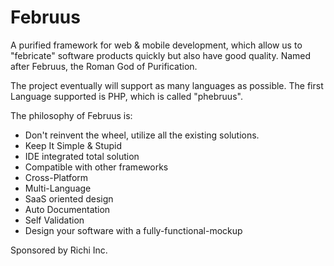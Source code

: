 Februus
=======

A purified framework for web &amp; mobile development, which allow us to "febricate" software products quickly but also have good quality. Named after Februus, the Roman God of Purification.

The project eventually will support as many languages as possible. The first Language supported is PHP, which is called "phebruus".

The philosophy of Februus is:
* Don't reinvent the wheel, utilize all the existing solutions.
* Keep It Simple & Stupid
* IDE integrated total solution
* Compatible with other frameworks
* Cross-Platform
* Multi-Language
* SaaS oriented design
* Auto Documentation
* Self Validation
* Design your software with a fully-functional-mockup

Sponsored by Richi Inc.
